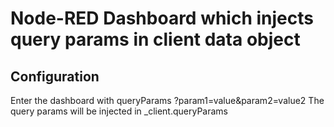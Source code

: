 # Node-RED Dashboard which injects query params in client data object



## Configuration
Enter the dashboard with queryParams ?param1=value&param2=value2
The query params will be injected in _client.queryParams
